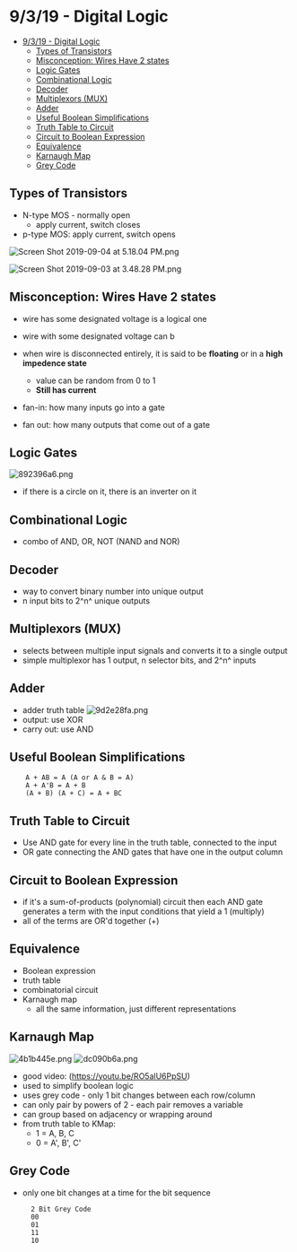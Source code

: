 # 9/3/19 - Digital Logic
- [9/3/19 - Digital Logic](#9319---digital-logic)
    - [Types of Transistors](#types-of-transistors)
    - [Misconception: Wires Have 2 states](#misconception-wires-have-2-states)
    - [Logic Gates](#logic-gates)
    - [Combinational Logic](#combinational-logic)
    - [Decoder](#decoder)
    - [Multiplexors (MUX)](#multiplexors-mux)
    - [Adder](#adder)
    - [Useful Boolean Simplifications](#useful-boolean-simplifications)
    - [Truth Table to Circuit](#truth-table-to-circuit)
    - [Circuit to Boolean Expression](#circuit-to-boolean-expression)
    - [Equivalence](#equivalence)
    - [Karnaugh Map](#karnaugh-map)
    - [Grey Code](#grey-code)
## Types of Transistors
- N-type MOS - normally open
    - apply current, switch closes
- p-type MOS: apply current, switch opens

![Screen Shot 2019-09-04 at 5.18.04 PM.png](attachments/8b253b18.png)

![Screen Shot 2019-09-03 at 3.48.28 PM.png](attachments/e28830f0.png)
## Misconception: Wires Have 2 states
- wire has some designated voltage is a logical one
- wire with some designated voltage can b
- when wire is disconnected entirely, it is said to be __floating__ or in a **high impedence state**
    - value can be random from 0 to 1
    - __Still has current__

- fan-in: how many inputs go into a gate
- fan out: how many outputs that come out of a gate

## Logic Gates
![892396a6.png](attachments/892396a6.png)
- if there is a circle on it, there is an inverter on it
## Combinational Logic
- combo of AND, OR, NOT (NAND and NOR)

## Decoder
- way to convert binary number into unique output
- n input bits to 2^n^ unique outputs

## Multiplexors (MUX)
- selects between multiple input signals and converts it to a single output
- simple multiplexor has 1 output, n selector bits, and 2^n^ inputs

## Adder 
- adder truth table
![9d2e28fa.png](attachments/9d2e28fa.png)
- output: use XOR
- carry out: use AND
## Useful Boolean Simplifications
        A + AB = A (A or A & B = A)
        A + A'B = A + B
        (A + B) (A + C) = A + BC
## Truth Table to Circuit
- Use AND gate for every line in the truth table, connected to the input
- OR gate connecting the AND gates that have one in the output column

## Circuit to Boolean Expression
- if it's a sum-of-products (polynomial) circuit then each AND gate generates a term with the input conditions that yield a 1 (multiply)
- all of the terms are OR'd together (+) 

## Equivalence 
- Boolean expression
- truth table 
- combinatorial circuit 
- Karnaugh map 
    - all the same information, just different representations

## Karnaugh Map
![4b1b445e.png](attachments/4b1b445e.png)
![dc090b6a.png](attachments/dc090b6a.png)
- good video: (https://youtu.be/RO5alU6PpSU)
- used to simplify boolean logic
- uses grey code - only 1 bit changes between each row/column
- can only pair by powers of 2 - each pair removes a variable
- can group based on adjacency or wrapping around
- from truth table to KMap:
    - 1 = A, B, C
    - 0 = A', B', C'


## Grey Code
- only one bit changes at a time for the bit sequence


        2 Bit Grey Code
        00
        01
        11
        10